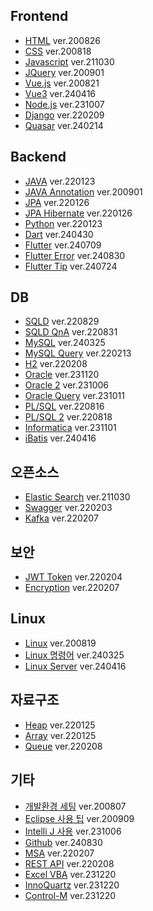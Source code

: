 ## Frontend
- [HTML](https://github.com/ynjch97/YNJCH_WIKI/wiki/HTML) ver.200826
- [CSS](https://github.com/ynjch97/YNJCH_WIKI/wiki/CSS) ver.200818
- [Javascript](https://github.com/ynjch97/YNJCH_WIKI/wiki/Javascript) ver.211030
- [JQuery](https://github.com/ynjch97/YNJCH_WIKI/wiki/JQuery) ver.200901
- [Vue.js](https://github.com/ynjch97/YNJCH_WIKI/wiki/Vue.js) ver.200821
- [Vue3](https://github.com/ynjch97/YNJCH_WIKI/wiki/Vue3) ver.240416
- [Node.js](https://github.com/ynjch97/YNJCH_WIKI/wiki/Node.js) ver.231007
- [Django](https://github.com/ynjch97/YNJCH_WIKI/wiki/Django) ver.220209
- [Quasar](https://github.com/ynjch97/YNJCH_WIKI/wiki/Quasar) ver.240214

## Backend
- [JAVA](https://github.com/ynjch97/YNJCH_WIKI/wiki/JAVA") ver.220123
- [JAVA Annotation](https://github.com/ynjch97/YNJCH_WIKI/wiki/JAVA-Annotation) ver.200901
- [JPA](https://github.com/ynjch97/YNJCH_WIKI/wiki/JPA) ver.220126
- [JPA Hibernate](https://github.com/ynjch97/YNJCH_WIKI/wiki/JPA-Hibernate) ver.220126
- [Python](https://github.com/ynjch97/YNJCH_WIKI/wiki/Python) ver.220123
- [Dart](https://github.com/ynjch97/YNJCH_WIKI/wiki/Dart) ver.240430
- [Flutter](https://github.com/ynjch97/YNJCH_WIKI/wiki/Flutter) ver.240709
- [Flutter Error](https://github.com/ynjch97/YNJCH_WIKI/wiki/Flutter-Error) ver.240830
- [Flutter Tip](https://github.com/ynjch97/YNJCH_WIKI/wiki/Flutter-Tip) ver.240724

## DB
- [SQLD](https://github.com/ynjch97/YNJCH_WIKI/wiki/SQLD) ver.220829
- [SQLD QnA](https://github.com/ynjch97/YNJCH_WIKI/wiki/SQLD-QnA) ver.220831
- [MySQL](https://github.com/ynjch97/YNJCH_WIKI/wiki/MySQL) ver.240325
- [MySQL Query](https://github.com/ynjch97/YNJCH_WIKI/wiki/MySQL-Query) ver.220213
- [H2](https://github.com/ynjch97/YNJCH_WIKI/wiki/H2) ver.220208
- [Oracle](https://github.com/ynjch97/YNJCH_WIKI/wiki/Oracle) ver.231120
- [Oracle 2](https://github.com/ynjch97/YNJCH_WIKI/wiki/Oracle-2) ver.231006
- [Oracle Query](https://github.com/ynjch97/YNJCH_WIKI/wiki/Oracle-Query) ver.231011
- [PL/SQL](https://github.com/ynjch97/YNJCH_WIKI/wiki/PL-SQL) ver.220816
- [PL/SQL 2](https://github.com/ynjch97/YNJCH_WIKI/wiki/PL-SQL-2) ver.220818
- [Informatica](https://github.com/ynjch97/YNJCH_WIKI/wiki/Informatica) ver.231101
- [iBatis](https://github.com/ynjch97/YNJCH_WIKI/wiki/iBatis) ver.240416

## 오픈소스
- [Elastic Search](https://github.com/ynjch97/YNJCH_WIKI/wiki/Elastic-Search) ver.211030
- [Swagger](https://github.com/ynjch97/YNJCH_WIKI/wiki/Swagger) ver.220203
- [Kafka](https://github.com/ynjch97/YNJCH_WIKI/wiki/Kafka) ver.220207

## 보안 
- [JWT Token](https://github.com/ynjch97/YNJCH_WIKI/wiki/JWT-Token) ver.220204
- [Encryption](https://github.com/ynjch97/YNJCH_WIKI/wiki/Encryption) ver.220207

## Linux
- [Linux](https://github.com/ynjch97/YNJCH_WIKI/wiki/Linux) ver.200819
- [Linux 명령어](https://github.com/ynjch97/YNJCH_WIKI/wiki/Linux--%EB%AA%85%EB%A0%B9%EC%96%B4) ver.240325
- [Linux Server](https://github.com/ynjch97/YNJCH_WIKI/wiki/Linux-Server) ver.240416

## 자료구조
- [Heap](https://github.com/ynjch97/YNJCH_WIKI/wiki/Heap) ver.220125
- [Array](https://github.com/ynjch97/YNJCH_WIKI/wiki/Array) ver.220125
- [Queue](https://github.com/ynjch97/YNJCH_WIKI/wiki/Queue) ver.220208

## 기타
- [개발환경 세팅](https://github.com/ynjch97/YNJCH_WIKI/wiki/%EA%B0%9C%EB%B0%9C-%ED%99%98%EA%B2%BD-%EC%84%B8%ED%8C%85) ver.200807
- [Eclipse 사용 팁](https://github.com/ynjch97/YNJCH_WIKI/wiki/Eclipse) ver.200909
- [Intelli J 사용](https://github.com/ynjch97/YNJCH_WIKI/wiki/Intelli-J) ver.231006
- [Github](https://github.com/ynjch97/YNJCH_WIKI/wiki/Github) ver.240830
- [MSA](https://github.com/ynjch97/YNJCH_WIKI/wiki/MSA) ver.220207
- [REST API](https://github.com/ynjch97/YNJCH_WIKI/wiki/REST-API) ver.220208
- [Excel VBA](https://github.com/ynjch97/YNJCH_WIKI/wiki/Excel-VBA) ver.231220
- [InnoQuartz](https://github.com/ynjch97/YNJCH_WIKI/wiki/InnoQuartz) ver.231220
- [Control-M](https://github.com/ynjch97/YNJCH_WIKI/wiki/Control-M) ver.231220
